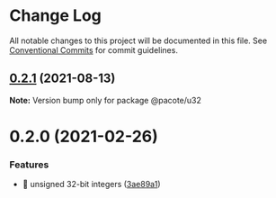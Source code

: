 # Change Log

All notable changes to this project will be documented in this file.
See [Conventional Commits](https://conventionalcommits.org) for commit guidelines.

## [0.2.1](https://github.com/PacoteJS/pacote/compare/@pacote/u32@0.2.0...@pacote/u32@0.2.1) (2021-08-13)

**Note:** Version bump only for package @pacote/u32





# 0.2.0 (2021-02-26)

### Features

- 🎸 unsigned 32-bit integers ([3ae89a1](https://github.com/PacoteJS/pacote/commit/3ae89a1f918079c0e6967ce93f0576db3d8c12db))
